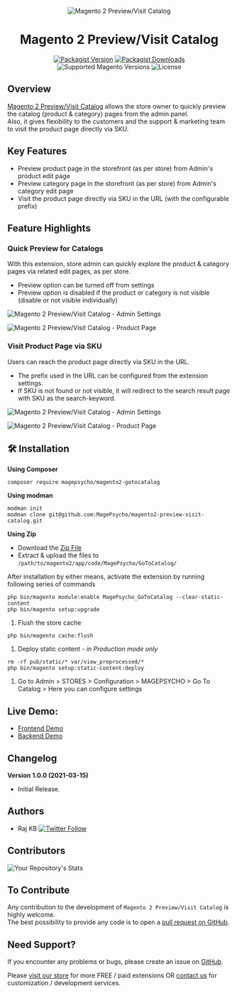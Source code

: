 <div align="center">

![Magento 2 Preview/Visit Catalog](https://i.imgur.com/d8QEHRb.png)
# Magento 2 Preview/Visit Catalog

</div>

<div align="center">

[![Packagist Version](https://img.shields.io/github/v/tag/MagePsycho/magento2-preview-visit-catalog?logo=packagist&sort=semver&label=packagist&style=for-the-badge)](https://packagist.org/packages/magepsycho/magento2-gotocatalog)
[![Packagist Downloads](https://img.shields.io/packagist/dt/magepsycho/magento2-gotocatalog.svg?logo=composer&style=for-the-badge)](https://packagist.org/packages/magepsycho/magento2-gotocatalog/stats)
![Supported Magento Versions](https://img.shields.io/badge/magento-%202.3_|_2.4-brightgreen.svg?logo=magento&longCache=true&style=for-the-badge)
![License](https://img.shields.io/badge/license-MIT-green?color=%23234&style=for-the-badge)

</div>

## Overview
[Magento 2 Preview/Visit Catalog](https://www.magepsycho.com/magento2-preview-catalog-visit-sku.html) allows the store owner to quickly preview the catalog (product & category) pages from the admin panel.   
Also, it gives flexibility to the customers and the support & marketing team to visit the product page directly via SKU.

## Key Features
* Preview product page in the storefront (as per store) from Admin's product edit page
* Preview category page in the storefront (as per store) from Admin's category edit page
* Visit the product page directly via SKU in the URL (with the configurable prefix)


## Feature Highlights

### Quick Preview for Catalogs
With this extension, store admin can quickly explore the product & category pages via related edit pages, as per store.  
* Preview option can be turned off from settings
* Preview option is disabled if the product or category is not visible (disable or not visible individually)

![Magento 2 Preview/Visit Catalog - Admin Settings](https://www.magepsycho.com/media/catalog/product/3/_/3.m2-preview-visit-catalog-admin-category-preview.png)

![Magento 2 Preview/Visit Catalog - Product Page](https://www.magepsycho.com/media/catalog/product/6/_/6.m2-preview-visit-catalog-admin-product-preview.png)


### Visit Product Page via SKU

Users can reach the product page directly via SKU in the URL.  
* The prefix used in the URL can be configured from the extension settings.
* If SKU is not found or not visible, it will redirect to the search result page with SKU as the search-keyword.

![Magento 2 Preview/Visit Catalog - Admin Settings](https://www.magepsycho.com/media/catalog/product/2/_/2.m2-preview-visit-catalog-admin-catalog-settings.png)

![Magento 2 Preview/Visit Catalog - Product Page](https://www.magepsycho.com/media/catalog/product/9/_/9.m2-preview-visit-catalog-redirect-via-sku-url.png)

## 🛠️ Installation

**Using Composer**

```
composer require magepsycho/magento2-gotocatalog
```

**Using modman**
```
modman init
modman clone git@github.com:MagePsycho/magento2-preview-visit-catalog.git
```

**Using Zip**
* Download the [Zip File](https://github.com/MagePsycho/magento2-preview-visit-catalog/archive/master.zip)
* Extract & upload the files to `/path/to/magento2/app/code/MagePsycho/GoToCatalog/`

After installation by either means, activate the extension by running following series of commands
```
php bin/magento module:enable MagePsycho_GoToCatalog --clear-static-content
php bin/magento setup:upgrade
```
1. Flush the store cache
```
php bin/magento cache:flush
```
1. Deploy static content - *in Production mode only*
```
rm -rf pub/static/* var/view_preprocessed/*
php bin/magento setup:static-content:deploy
```
1. Go to Admin > STORES > Configuration > MAGEPSYCHO > Go To Catalog > Here you can configure settings

## Live Demo:

* [Frontend Demo](http://m2default.mage-expo.com)
* [Backend Demo](http://m2default.mage-expo.com/admin_m2demo/?module=gotocatalog)

## Changelog

**Version 1.0.0 (2021-03-15)**

* Initial Release.

## Authors
- Raj KB [![Twitter Follow](https://img.shields.io/twitter/follow/rajkbnp.svg?style=social)](https://twitter.com/rajkbnp)

## Contributors

![Your Repository's Stats](https://contrib.rocks/image?repo=MagePsycho/magento2-preview-visit-catalog)

## To Contribute
Any contribution to the development of `Magento 2 Preview/Visit Catalog` is highly welcome.  
The best possibility to provide any code is to open a [pull request on GitHub](https://github.com/MagePsycho/magento2-preview-visit-catalog/pulls).

## Need Support?
If you encounter any problems or bugs, please create an issue on [GitHub](https://github.com/MagePsycho/magento2-preview-visit-catalog/issues).

Please [visit our store](https://www.magepsycho.com/extensions/magento-2.html) for more FREE / paid extensions OR [contact us](https://magepsycho.com/contact) for customization / development services.

